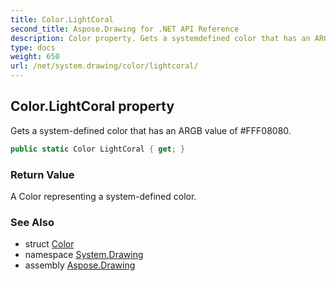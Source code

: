 ```yaml
---
title: Color.LightCoral
second_title: Aspose.Drawing for .NET API Reference
description: Color property. Gets a systemdefined color that has an ARGB value of FFF08080
type: docs
weight: 650
url: /net/system.drawing/color/lightcoral/
---
```

## Color.LightCoral property

Gets a system-defined color that has an ARGB value of #FFF08080.

```csharp
public static Color LightCoral { get; }
```

### Return Value

A Color representing a system-defined color.

### See Also

* struct [Color](../)
* namespace [System.Drawing](../../color/)
* assembly [Aspose.Drawing](../../../)


